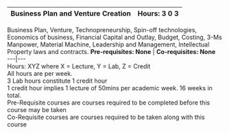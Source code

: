 **Business Plan and Venture Creation** | **Hours: 3 0 3**  
---|---  
Business Plan, Venture, Technopreneurship, Spin-off technologies, Economics of business, Financial Capital and Outlay, Budget, Costing, 3-Ms Manpower, Material Machine, Leadership and Management, Intellectual Property laws and contracts.
**Pre-requisites: None** | **Co-requisites: None**  
---|---  
Hours: XYZ where X = Lecture, Y = Lab, Z = Credit  
All hours are per week.  
3 Lab hours constitute 1 credit hour  
1 credit hour implies 1 lecture of 50mins per academic week. 16 weeks in total.  
Pre-Requisite courses are courses required to be completed before this course may be taken  
Co-Requisite courses are courses required to be taken along with this course
